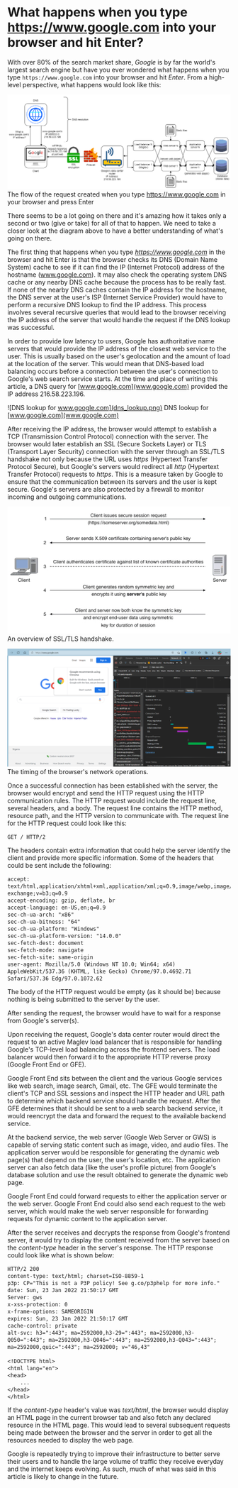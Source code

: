 # What happens when you type https://www.google.com into your browser and hit Enter?

With over 80% of the search market share, *Google* is by far the world's largest search engine but have you ever wondered what happens when you type `https://www.google.com` into your browser and hit *Enter*. From a high-level perspective, what happens would look like this:

![Schematic diagram of a client-server interaction](diagram.png)
The flow of the request created when you type https://www.google.com in your browser and press Enter

There seems to be a lot going on there and it's amazing how it takes only a second or two (give or take) for all of that to happen. We need to take a closer look at the diagram above to have a better understanding of what's going on there.

The first thing that happens when you type *https://www.google.com* in the browser and hit Enter is that the browser checks its DNS (Domain Name System) cache to see if it can find the IP (Internet Protocol) address of the hostname (www.google.com). It may also check the operating system DNS cache or any nearby DNS cache because the process has to be really fast. If none of the nearby DNS caches contain the IP address for the hostname, the DNS server at the user's ISP (Internet Service Provider) would have to perform a recursive DNS lookup to find the IP address. This process involves several recursive queries that would lead to the browser receiving the IP address of the server that would handle the request if the DNS lookup was successful.

In order to provide low latency to users, Google has authoritative name servers that would provide the IP address of the closest web service to the user. This is usually based on the user's geolocation and the amount of load at the location of the server. This would mean that DNS-based load balancing occurs before a connection between the user's connection to Google's web search service starts. At the time and place of writing this article, a DNS query for [www.google.com](www.google.com) provided the IP address 216.58.223.196.

![DNS lookup for www.google.com](dns_lookup.png)
DNS lookup for [www.google.com](www.google.com)

After receiving the IP address, the browser would attempt to establish a TCP (Transmission Control Protocol) connection with the server. The browser would later establish an SSL (Secure Sockets Layer) or TLS (Transport Layer Security) connection with the server through an SSL/TLS handshake not only because the URL uses *https* (Hypertext Transfer Protocol Secure), but Google's servers would redirect all *http* (Hypertext Transfer Protocol) requests to *https*. This is a measure taken by Google to ensure that the communication between its servers and the user is kept secure. Google's servers are also protected by a firewall to monitor incoming and outgoing communications.

![SSL handshake](ssl_handshake.jpg)
An overview of SSL/TLS handshake.

![DNS lookup timing](dns_lookup_timing.png)
The timing of the browser's network operations.

Once a successful connection has been established with the server, the browser would encrypt and send the HTTP request using the HTTP communication rules. The HTTP request would include the request line, several headers, and a body. The request line contains the HTTP method, resource path, and the HTTP version to communicate with. The request line for the HTTP request could look like this:

```http
GET / HTTP/2
```

The headers contain extra information that could help the server identify the client and provide more specific information. Some of the headers that could be sent include the following:

```http
accept: text/html,application/xhtml+xml,application/xml;q=0.9,image/webp,image/apng,*/*;q=0.8,application/signed-exchange;v=b3;q=0.9
accept-encoding: gzip, deflate, br
accept-language: en-US,en;q=0.9
sec-ch-ua-arch: "x86"
sec-ch-ua-bitness: "64"
sec-ch-ua-platform: "Windows"
sec-ch-ua-platform-version: "14.0.0"
sec-fetch-dest: document
sec-fetch-mode: navigate
sec-fetch-site: same-origin
user-agent: Mozilla/5.0 (Windows NT 10.0; Win64; x64) AppleWebKit/537.36 (KHTML, like Gecko) Chrome/97.0.4692.71 Safari/537.36 Edg/97.0.1072.62
```

The body of the HTTP request would be empty (as it should be) because nothing is being submitted to the server by the user.

After sending the request, the browser would have to wait for a response from Google's server(s).

Upon receiving the request, Google's data center router would direct the request to an active Maglev load balancer that is responsible for handling Google's TCP-level load balancing across the frontend servers. The load balancer would then forward it to the appropriate HTTP reverse proxy (Google Front End or GFE).

Google Front End sits between the client and the various Google services like web search, image search, Gmail, etc. The GFE would terminate the client's TCP and SSL sessions and inspect the HTTP header and URL path to determine which backend service should handle the request. After the GFE determines that it should be sent to a web search backend service, it would reencrypt the data and forward the request to the available backend service.

At the backend service, the web server (Google Web Server or GWS) is capable of serving static content such as image, video, and audio files. The application server would be responsible for generating the dynamic web page(s) that depend on the user, the user's location, etc. The application server can also fetch data (like the user's profile picture) from Google's database solution and use the result obtained to generate the dynamic web page.

Google Front End could forward requests to either the application server or the web server. Google Front End could also send each request to the web server, which would make the web server responsible for forwarding requests for dynamic content to the application server.

After the server receives and decrypts the response from Google's frontend server, it would try to display the content received from the server based on the *content-type* header in the server's response. The HTTP response could look like what is shown below:

```
HTTP/2 200
content-type: text/html; charset=ISO-8859-1
p3p: CP="This is not a P3P policy! See g.co/p3phelp for more info."
date: Sun, 23 Jan 2022 21:50:17 GMT
Server: gws
x-xss-protection: 0
x-frame-options: SAMEORIGIN
expires: Sun, 23 Jan 2022 21:50:17 GMT
cache-control: private
alt-svc: h3=":443"; ma=2592000,h3-29=":443"; ma=2592000,h3-Q050=":443"; ma=2592000,h3-Q046=":443"; ma=2592000,h3-Q043=":443"; ma=2592000,quic=":443"; ma=2592000; v="46,43"

<!DOCTYPE html>
<html lang="en">
<head>
    ...
</head>
</html>
```

If the *content-type* header's value was *text/html*, the browser would display an HTML page in the current browser tab and also fetch any declared resource in the HTML page. This would lead to several subsequent requests being made between the browser and the server in order to get all the resources needed to display the web page.

Google is repeatedly trying to improve their infrastructure to better serve their users and to handle the large volume of traffic they receive everyday and the internet keeps evolving. As such, much of what was said in this article is likely to change in the future.
